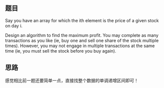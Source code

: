 ## 题目
Say you have an array for which the ith element is the price of a given stock on day i.

Design an algorithm to find the maximum profit. You may complete as many transactions as you like (ie, buy one and sell one share of the stock multiple times). However, you may not engage in multiple transactions at the same time (ie, you must sell the stock before you buy again).

## 思路
感觉相比前一题还要简单一点，直接找整个数据的单调递增区间即可！
